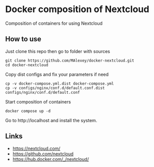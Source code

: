 # Docker composition of Nextcloud

Composition of containers for using Nextcloud

## How to use

Just clone this repo then go to folder with sources

    git clone https://github.com/MAlexey/docker-nextcloud.git
    cd docker-nextcloud

Copy dist configs and fix your parameters if need

    cp -v docker-compose.yml.dist docker-compose.yml
    cp -v configs/nginx/conf.d/default.conf.dist configs/nginx/conf.d/default.conf

Start composition of containers

    docker compose up -d

Go to http://localhost and install the system.

## Links

* https://nextcloud.com/
* https://github.com/nextcloud
* https://hub.docker.com/_/nextcloud/
